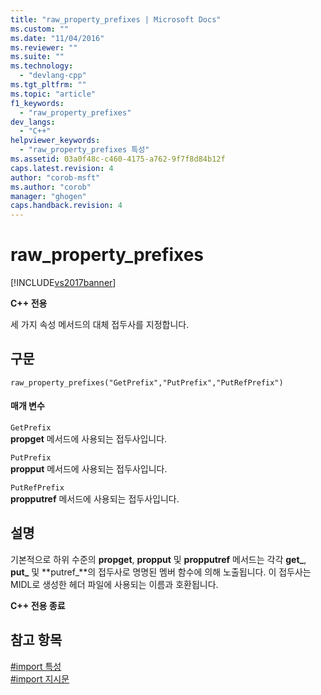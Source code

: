 ```yaml
---
title: "raw_property_prefixes | Microsoft Docs"
ms.custom: ""
ms.date: "11/04/2016"
ms.reviewer: ""
ms.suite: ""
ms.technology: 
  - "devlang-cpp"
ms.tgt_pltfrm: ""
ms.topic: "article"
f1_keywords: 
  - "raw_property_prefixes"
dev_langs: 
  - "C++"
helpviewer_keywords: 
  - "raw_property_prefixes 특성"
ms.assetid: 03a0f48c-c460-4175-a762-9f7f8d84b12f
caps.latest.revision: 4
author: "corob-msft"
ms.author: "corob"
manager: "ghogen"
caps.handback.revision: 4
---
```

# raw_property_prefixes
[!INCLUDE[vs2017banner](../assembler/inline/includes/vs2017banner.md)]

**C\+\+ 전용**  
  
 세 가지 속성 메서드의 대체 접두사를 지정합니다.  
  
## 구문  
  
```  
raw_property_prefixes("GetPrefix","PutPrefix","PutRefPrefix")  
```  
  
#### 매개 변수  
 `GetPrefix`  
 **propget** 메서드에 사용되는 접두사입니다.  
  
 `PutPrefix`  
 **propput** 메서드에 사용되는 접두사입니다.  
  
 `PutRefPrefix`  
 **propputref** 메서드에 사용되는 접두사입니다.  
  
## 설명  
 기본적으로 하위 수준의 **propget**, **propput** 및 **propputref** 메서드는 각각 **get\_**, **put\_** 및 **putref\_**의 접두사로 명명된 멤버 함수에 의해 노출됩니다.  이 접두사는 MIDL로 생성한 헤더 파일에 사용되는 이름과 호환됩니다.  
  
 **C\+\+ 전용 종료**  
  
## 참고 항목  
 [\#import 특성](../preprocessor/hash-import-attributes-cpp.md)   
 [\#import 지시문](../preprocessor/hash-import-directive-cpp.md)